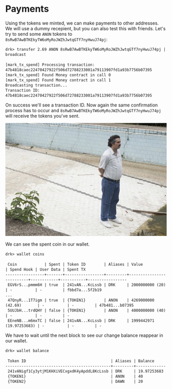 # Payments

Using the tokens we minted, we can make payments to other addresses.
We will use a dummy recepient, but you can also test this with friends.
Let's try to send some `ANON` tokens to
`8sRwB7AwBTKEkyTW6oMyRoJWZhJwtqGTf7nyHwuJ74pj`:

```shell
drk> transfer 2.69 ANON 8sRwB7AwBTKEkyTW6oMyRoJWZhJwtqGTf7nyHwuJ74pj | broadcast

[mark_tx_spend] Processing transaction: 47b4818caec22470427922f506d72788233001a79113907fd1a93b7756b07395
[mark_tx_spend] Found Money contract in call 0
[mark_tx_spend] Found Money contract in call 1
Broadcasting transaction...
Transaction ID: 47b4818caec22470427922f506d72788233001a79113907fd1a93b7756b07395
```

On success we'll see a transaction ID. Now again the same confirmation
process has to occur and `8sRwB7AwBTKEkyTW6oMyRoJWZhJwtqGTf7nyHwuJ74pj`
will receive the tokens you've sent.

![pablo-waiting1](img/pablo1.jpg)

We can see the spent coin in our wallet.

```shell
drk> wallet coins

 Coin            | Spent | Token ID        | Aliases | Value                    | Spend Hook | User Data | Spent TX
-----------------+-------+-----------------+---------+--------------------------+------------+-----------+-----------------
 EGV6rS...pmmm6H | true  | 241vAN...KcLssb | DRK     | 2000000000 (20)          | -          | -         | fbbd7a...5f2b19
...
 47QnyR...1T7igm | true  | {TOKEN1}        | ANON    | 4269000000 (42.69)       | -          | -         | 47b481...b07395
 5UUJbH...trdQHY | false | {TOKEN1}        | ANON    | 4000000000 (40)          | -          | -         | -
 EEneNB...m6mxTC | false | 241vAN...KcLssb | DRK     | 1999442971 (19.97253683) | -          | -         | -
```

We have to wait until the next block to see our change balance reappear
in our wallet.

```shell
drk> wallet balance

 Token ID                                     | Aliases | Balance
----------------------------------------------+---------+-------------
 241vANigf1Cy3ytjM1KHXiVECxgxdK4yApddL8KcLssb | DRK     | 19.97253683
 {TOKEN1}                                     | ANON    | 40
 {TOKEN2}                                     | DAWN    | 20
```
